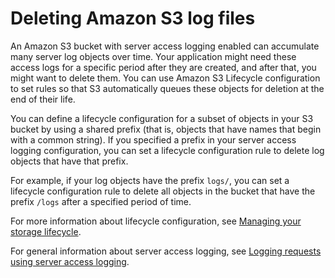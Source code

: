 # Deleting Amazon S3 log files<a name="deleting-log-files-lifecycle"></a>

An Amazon S3 bucket with server access logging enabled can accumulate many server log objects over time\. Your application might need these access logs for a specific period after they are created, and after that, you might want to delete them\. You can use Amazon S3 Lifecycle configuration to set rules so that S3 automatically queues these objects for deletion at the end of their life\. 

You can define a lifecycle configuration for a subset of objects in your S3 bucket by using a shared prefix \(that is, objects that have names that begin with a common string\)\. If you specified a prefix in your server access logging configuration, you can set a lifecycle configuration rule to delete log objects that have that prefix\. 

For example, if your log objects have the prefix `logs/`, you can set a lifecycle configuration rule to delete all objects in the bucket that have the prefix `/logs` after a specified period of time\. 

For more information about lifecycle configuration, see [Managing your storage lifecycle](object-lifecycle-mgmt.md)\.

For general information about server access logging, see [Logging requests using server access logging](ServerLogs.md)\.